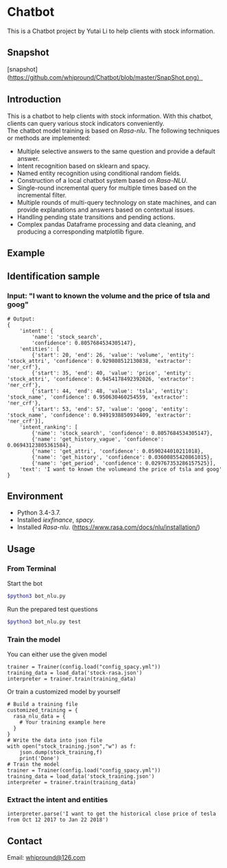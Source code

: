 # Chatbot

This is a Chatbot project by Yutai Li to help clients with stock information.

## Snapshot

[snapshot](https://github.com/whipround/Chatbot/blob/master/SnapShot.png）

## Introduction

This is a chatbot to help clients with stock information.
With this chatbot, clients can query various stock indicators conveniently.  
The chatbot model training is based on  _Rasa-nlu_.
The following techniques or methods are implemented:

- Multiple selective answers to the same question and provide a default answer.
- Intent recognition based on sklearn and spacy.
- Named entity recognition using conditional random fields.
- Construction of a local chatbot system based on _Rasa-NLU_.
- Single-round incremental query for multiple times based on the incremental filter.
- Multiple rounds of multi-query technology on state machines, and can provide explanations and answers based on contextual issues.
- Handling pending state transitions and pending actions.
- Complex pandas Dataframe processing and data cleaning, and producing a corresponding matplotlib figure.

## Example

## Identification sample

### Input: "I want to known the volume and the price of tsla and goog"

```
# Output:
{
    'intent': {
        'name': 'stock_search',
        'confidence': 0.8057684534305147},
    'entities': [
        {'start': 20, 'end': 26, 'value': 'volume', 'entity': 'stock_attri', 'confidence': 0.929808512130838, 'extractor': 'ner_crf'},
        {'start': 35, 'end': 40, 'value': 'price', 'entity': 'stock_attri', 'confidence': 0.9454178492392026, 'extractor': 'ner_crf'},
        {'start': 44, 'end': 48, 'value': 'tsla', 'entity': 'stock_name', 'confidence': 0.950630460254559, 'extractor': 'ner_crf'},
        {'start': 53, 'end': 57, 'value': 'goog', 'entity': 'stock_name', 'confidence': 0.9491938850934409, 'extractor': 'ner_crf'}],
    'intent_ranking': [
        {'name': 'stock_search', 'confidence': 0.8057684534305147},
        {'name': 'get_history_vague', 'confidence': 0.06943123805361584},
        {'name': 'get_attri', 'confidence': 0.0590244010211018},
        {'name': 'get_history', 'confidence': 0.03600855420861015},
        {'name': 'get_period', 'confidence': 0.029767353286157525}],
    'text': 'I want to known the volumeand the price of tsla and goog'
}
```

## Environment

- Python 3.4-3.7.
- Installed _iexfinance_, _spacy_.
- Installed _Rasa-nlu_. (https://www.rasa.com/docs/nlu/installation/)

## Usage

### From Terminal

Start the bot
``` bash
$python3 bot_nlu.py
```
Run the prepared test questions
``` bash
$python3 bot_nlu.py test
```

### Train the model

You can either use the given model
```
trainer = Trainer(config.load("config_spacy.yml"))
training_data = load_data('stock-rasa.json')
interpreter = trainer.train(training_data)
```
Or train a customized model by yourself
```
# Build a training file
customized_training = {
  rasa_nlu_data = {
    # Your training example here
  }
}
# Write the data into json file
with open("stock_training.json","w") as f:
    json.dump(stock_training,f)
    print('Done')
# Train the model
trainer = Trainer(config.load("config_spacy.yml"))
training_data = load_data('stock_training.json')
interpreter = trainer.train(training_data)
```
### Extract the intent and entities

```
interpreter.parse('I want to get the historical close price of tesla from Oct 12 2017 to Jan 22 2018')
```

## Contact

Email: whipround@126.com  
